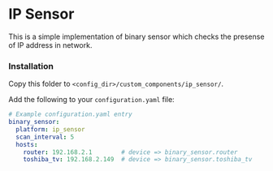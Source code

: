 # IP Sensor

This is a simple implementation of binary sensor which checks the presense of IP address in network.

### Installation

Copy this folder to `<config_dir>/custom_components/ip_sensor/`.

Add the following to your `configuration.yaml` file:

```yaml
# Example configuration.yaml entry
binary_sensor:
  platform: ip_sensor
  scan_interval: 5
  hosts:
    router: 192.168.2.1        # device => binary_sensor.router
    toshiba_tv: 192.168.2.149  # device => binary_sensor.toshiba_tv
```
